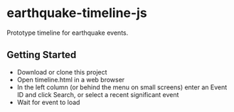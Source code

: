 earthquake-timeline-js
======================

Prototype timeline for earthquake events.

## Getting Started

- Download or clone this project
- Open timeline.html in a web browser
- In the left column (or behind the menu on small screens) enter an Event ID and click Search, or select a recent significant event
- Wait for event to load



